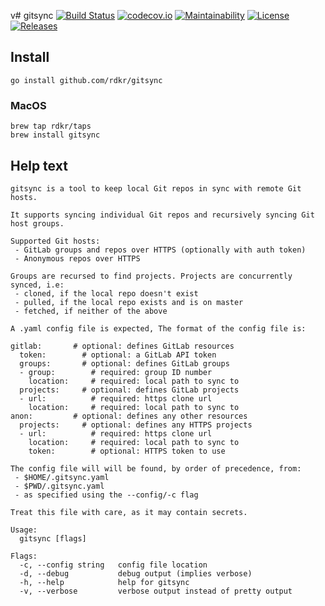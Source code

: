 v# gitsync [![Build Status](https://travis-ci.org/rdkr/gitsync.svg)](https://travis-ci.org/rdkr/gitsync) [![codecov.io](https://codecov.io/github/rdkr/gitsync/coverage.svg)](https://codecov.io/github/rdkr/gitsync) [![Maintainability](https://api.codeclimate.com/v1/badges/c86f6cac36c28c9ea55f/maintainability)](https://codeclimate.com/github/rdkr/gitsync/maintainability) [![License](https://img.shields.io/github/license/rdkr/gitsync)](https://github.com/rdkr/gitsync/blob/master/LICENSE) [![Releases](https://img.shields.io/github/v/release/rdkr/gitsync)](https://github.com/rdkr/gitsync/releases) 

## Install

```
go install github.com/rdkr/gitsync
```

### MacOS
```
brew tap rdkr/taps
brew install gitsync
```

## Help text
```
gitsync is a tool to keep local Git repos in sync with remote Git hosts.

It supports syncing individual Git repos and recursively syncing Git host groups.

Supported Git hosts:
 - GitLab groups and repos over HTTPS (optionally with auth token)
 - Anonymous repos over HTTPS

Groups are recursed to find projects. Projects are concurrently synced, i.e:
 - cloned, if the local repo doesn't exist
 - pulled, if the local repo exists and is on master
 - fetched, if neither of the above

A .yaml config file is expected, The format of the config file is:

gitlab:       # optional: defines GitLab resources
  token:        # optional: a GitLab API token
  groups:       # optional: defines GitLab groups
  - group:        # required: group ID number
    location:     # required: local path to sync to
  projects:     # optional: defines GitLab projects
  - url:          # required: https clone url
    location:     # required: local path to sync to
anon:         # optional: defines any other resources
  projects:     # optional: defines any HTTPS projects
  - url:          # required: https clone url
    location:     # required: local path to sync to
    token:        # optional: HTTPS token to use

The config file will will be found, by order of precedence, from:
 - $HOME/.gitsync.yaml
 - $PWD/.gitsync.yaml
 - as specified using the --config/-c flag

Treat this file with care, as it may contain secrets.

Usage:
  gitsync [flags]

Flags:
  -c, --config string   config file location
  -d, --debug           debug output (implies verbose)
  -h, --help            help for gitsync
  -v, --verbose         verbose output instead of pretty output
```
